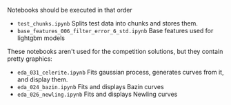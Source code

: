Notebooks should be executed in that order

* `test_chunks.ipynb`  Splits test data into chunks and stores them.
* `base_features_006_filter_error_6_std.ipynb`  Base features used for lightgbm models


These notebooks aren't used for the competition solutions, but they contain pretty graphics:
* `eda_031_celerite.ipynb` Fits gaussian process, generates curves from it, and display them.
* `eda_024_bazin.ipynb`  Fits and displays Bazin curves
* `eda_026_newling.ipynb` Fits and displays Newling curves
